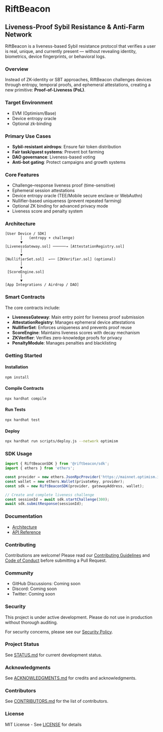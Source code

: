 # RiftBeacon

## Liveness-Proof Sybil Resistance & Anti-Farm Network

RiftBeacon is a liveness-based Sybil resistance protocol that verifies a user is real, unique, and currently present — without revealing identity, biometrics, device fingerprints, or behavioral logs.

### Overview

Instead of ZK-identity or SBT approaches, RiftBeacon challenges devices through entropy, temporal proofs, and ephemeral attestations, creating a new primitive: **Proof-of-Liveness (PoL)**.

### Target Environment

- EVM (Optimism/Base)
- Device entropy oracle
- Optional zk-binding

### Primary Use Cases

- **Sybil-resistant airdrops**: Ensure fair token distribution
- **Fair task/quest systems**: Prevent bot farming
- **DAO governance**: Liveness-based voting
- **Anti-bot gating**: Protect campaigns and growth systems

### Core Features

- Challenge–response liveness proof (time-sensitive)
- Ephemeral session attestations
- Device entropy oracle (TEE/Mobile secure enclave or WebAuthn)
- Nullifier-based uniqueness (prevent repeated farming)
- Optional ZK binding for advanced privacy mode
- Liveness score and penalty system

### Architecture

```
[User Device / SDK]
       │   (entropy + challenge)
       ▼
[LivenessGateway.sol] ──────→ [AttestationRegistry.sol]
       │
       ▼
[NullifierSet.sol]  ←── [ZKVerifier.sol] (optional)
       │
       ▼
 [ScoreEngine.sol]
       │
       ▼
[App Integrations / Airdrop / DAO]
```

### Smart Contracts

The core contracts include:

- **LivenessGateway**: Main entry point for liveness proof submission
- **AttestationRegistry**: Manages ephemeral device attestations
- **NullifierSet**: Enforces uniqueness and prevents proof reuse
- **ScoreEngine**: Maintains liveness scores with decay mechanism
- **ZKVerifier**: Verifies zero-knowledge proofs for privacy
- **PenaltyModule**: Manages penalties and blacklisting

### Getting Started

#### Installation

```bash
npm install
```

#### Compile Contracts

```bash
npx hardhat compile
```

#### Run Tests

```bash
npx hardhat test
```

#### Deploy

```bash
npx hardhat run scripts/deploy.js --network optimism
```

### SDK Usage

```typescript
import { RiftBeaconSDK } from '@riftbeacon/sdk';
import { ethers } from 'ethers';

const provider = new ethers.JsonRpcProvider('https://mainnet.optimism.io');
const wallet = new ethers.Wallet(privateKey, provider);
const sdk = new RiftBeaconSDK(provider, gatewayAddress, wallet);

// Create and complete liveness challenge
const sessionId = await sdk.startChallenge(300);
await sdk.submitResponse(sessionId);
```

### Documentation

- [Architecture](docs/ARCHITECTURE.md)
- [API Reference](docs/API.md)

### Contributing

Contributions are welcome! Please read our [Contributing Guidelines](docs/CONTRIBUTING.md) and [Code of Conduct](CODE_OF_CONDUCT.md) before submitting a Pull Request.

### Community

- GitHub Discussions: Coming soon
- Discord: Coming soon
- Twitter: Coming soon

### Security

This project is under active development. Please do not use in production without thorough auditing.

For security concerns, please see our [Security Policy](docs/SECURITY.md).

### Project Status

See [STATUS.md](STATUS.md) for current development status.

### Acknowledgments

See [ACKNOWLEDGMENTS.md](ACKNOWLEDGMENTS.md) for credits and acknowledgments.

### Contributors

See [CONTRIBUTORS.md](CONTRIBUTORS.md) for the list of contributors.

### License

MIT License - See [LICENSE](LICENSE) for details

